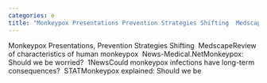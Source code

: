 ```yaml
---
categories: e
title: "Monkeypox Presentations Prevention Strategies Shifting  Medscape"
---
```

Monkeypox Presentations, Prevention Strategies Shifting&nbsp;&nbsp;MedscapeReview of characteristics of human monkeypox&nbsp;&nbsp;News-Medical.NetMonkeypox: Should we be worried?&nbsp;&nbsp;1NewsCould monkeypox infections have long-term consequences?&nbsp;&nbsp;STATMonkeypox explained: Should we be
